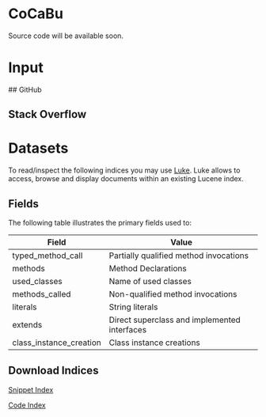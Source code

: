 # CoCaBu
Source code will be available soon.

# Input
## GitHub
## Stack Overflow

# Datasets
To read/inspect the following indices you may use [Luke](https://github.com/DmitryKey/luke/releases/download/luke-4.10.4-field-reconstruction/luke-with-deps.jar). Luke allows to access, browse and display documents within an existing Lucene index.
## Fields

The following table illustrates the primary fields used to:

| Field                      | Value                                         |
| -------------------------- |---------------------------------------------- |
| typed_method_call          | Partially qualified method invocations        |
| methods                    | Method Declarations                           |
| used_classes               | Name of used classes                          |
| methods_called             | Non-qualified method invocations              |
| literals                   | String literals                               |
| extends                    | Direct superclass and implemented interfaces  |
| class_instance_creation    | Class instance creations                      |

##  Download Indices

[Snippet Index](https://docs.google.com/uc?export=download&id=0BziVDm-Qdq5tR3dUUUx1QklCUGM)

[Code Index](https://docs.google.com/uc?export=download&id=0BziVDm-Qdq5tUHVnbUsyblY0emM)